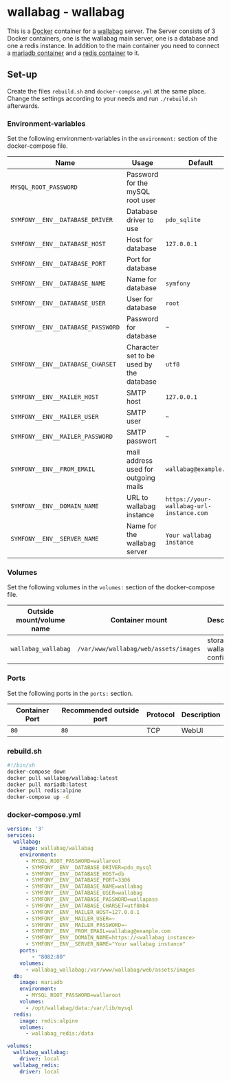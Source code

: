 # wallabag - wallabag

This is a [Docker](/wiki/docker.md) container for a [wallabag](../wallabag.md)
server.
The Server consists of 3 Docker containers, one is the wallabag main server, one
is a database and one a redis instance.
In addition to the main container you need to connect a [mariadb container](./mariadb.md)
and a [redis container](./redis.md) to it.

## Set-up

Create the files `rebuild.sh` and `docker-compose.yml` at the same place.
Change the settings according to your needs and run `./rebuild.sh` afterwards.

### Environment-variables

Set the following environment-variables in the `environment:` section of the
docker-compose file.

| Name                              | Usage                                    | Default                                  |
| --------------------------------- | ---------------------------------------- | ---------------------------------------- |
| `MYSQL_ROOT_PASSWORD`             | Password for the mySQL root user         |                                          |
| `SYMFONY__ENV__DATABASE_DRIVER`   | Database driver to use                   | `pdo_sqlite`                             |
| `SYMFONY__ENV__DATABASE_HOST`     | Host for database                        | `127.0.0.1`                              |
| `SYMFONY__ENV__DATABASE_PORT`     | Port for database                        |                                          |
| `SYMFONY__ENV__DATABASE_NAME`     | Name for database                        | `symfony`                                |
| `SYMFONY__ENV__DATABASE_USER`     | User for database                        | `root`                                   |
| `SYMFONY__ENV__DATABASE_PASSWORD` | Password for database                    | `~`                                      |
| `SYMFONY__ENV__DATABASE_CHARSET`  | Character set to be used by the database | `utf8`                                   |
| `SYMFONY__ENV__MAILER_HOST`       | SMTP host                                | `127.0.0.1`                              |
| `SYMFONY__ENV__MAILER_USER`       | SMTP user                                | `~`                                      |
| `SYMFONY__ENV__MAILER_PASSWORD`   | SMTP passwort                            | `~`                                      |
| `SYMFONY__ENV__FROM_EMAIL`        | mail address used for outgoing mails     | `wallabag@example.com`                   |
| `SYMFONY__ENV__DOMAIN_NAME`       | URL to wallabag instance                 | `https://your-wallabag-url-instance.com` |
| `SYMFONY__ENV__SERVER_NAME`       | Name for the wallabag server             | `Your wallabag instance`                 |

### Volumes

Set the following volumes in the `volumes:` section of the docker-compose file.

| Outside mount/volume name | Container mount                       | Description                      |
| ------------------------- | ------------------------------------- | -------------------------------- |
| `wallabag_wallabag`       | `/var/www/wallabag/web/assets/images` | storage for wallabag config data |

### Ports

Set the following ports in the `ports:` section.

| Container Port | Recommended outside port | Protocol | Description |
| -------------- | ------------------------ | -------- | ----------- |
| `80`           | `80`                     | TCP      | WebUI       |

### rebuild.sh

```sh
#!/bin/sh
docker-compose down
docker pull wallabag/wallabag:latest
docker pull mariadb:latest
docker pull redis:alpine
docker-compose up -d
```

### docker-compose.yml

```yml
version: '3'
services:
  wallabag:
    image: wallabag/wallabag
    environment:
      - MYSQL_ROOT_PASSWORD=wallaroot
      - SYMFONY__ENV__DATABASE_DRIVER=pdo_mysql
      - SYMFONY__ENV__DATABASE_HOST=db
      - SYMFONY__ENV__DATABASE_PORT=3306
      - SYMFONY__ENV__DATABASE_NAME=wallabag
      - SYMFONY__ENV__DATABASE_USER=wallabag
      - SYMFONY__ENV__DATABASE_PASSWORD=wallapass
      - SYMFONY__ENV__DATABASE_CHARSET=utf8mb4
      - SYMFONY__ENV__MAILER_HOST=127.0.0.1
      - SYMFONY__ENV__MAILER_USER=~
      - SYMFONY__ENV__MAILER_PASSWORD=~
      - SYMFONY__ENV__FROM_EMAIL=wallabag@example.com
      - SYMFONY__ENV__DOMAIN_NAME=https://<wallabag instance>
      - SYMFONY__ENV__SERVER_NAME="Your wallabag instance"
    ports:
        - "8082:80"
    volumes:
      - wallabag_wallabag:/var/www/wallabag/web/assets/images
  db:
    image: mariadb
    environment:
      - MYSQL_ROOT_PASSWORD=wallaroot
    volumes:
      - /opt/wallabag/data:/var/lib/mysql
  redis:
    image: redis:alpine
    volumes:
      - wallabag_redis:/data

volumes:
  wallabag_wallabag:
    driver: local
  wallabag_redis:
    driver: local
```
